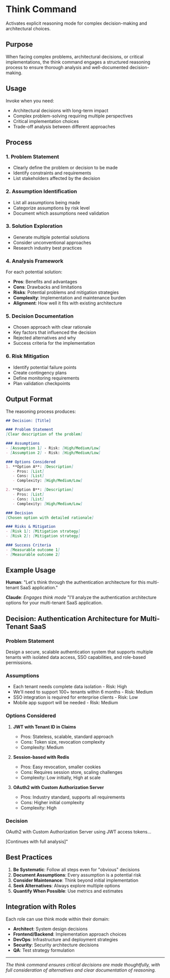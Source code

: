 # Think Command
<!-- Version: 1.1.0 -->

Activates explicit reasoning mode for complex decision-making and architectural choices.

## Purpose

When facing complex problems, architectural decisions, or critical implementations, the think command engages a structured reasoning process to ensure thorough analysis and well-documented decision-making.

## Usage

Invoke when you need:
- Architectural decisions with long-term impact
- Complex problem-solving requiring multiple perspectives
- Critical implementation choices
- Trade-off analysis between different approaches

## Process

### 1. Problem Statement
- Clearly define the problem or decision to be made
- Identify constraints and requirements
- List stakeholders affected by the decision

### 2. Assumption Identification
- List all assumptions being made
- Categorize assumptions by risk level
- Document which assumptions need validation

### 3. Solution Exploration
- Generate multiple potential solutions
- Consider unconventional approaches
- Research industry best practices

### 4. Analysis Framework
For each potential solution:
- **Pros**: Benefits and advantages
- **Cons**: Drawbacks and limitations
- **Risks**: Potential problems and mitigation strategies
- **Complexity**: Implementation and maintenance burden
- **Alignment**: How well it fits with existing architecture

### 5. Decision Documentation
- Chosen approach with clear rationale
- Key factors that influenced the decision
- Rejected alternatives and why
- Success criteria for the implementation

### 6. Risk Mitigation
- Identify potential failure points
- Create contingency plans
- Define monitoring requirements
- Plan validation checkpoints

## Output Format

The reasoning process produces:
```markdown
## Decision: [Title]

### Problem Statement
[Clear description of the problem]

### Assumptions
- [Assumption 1] - Risk: [High/Medium/Low]
- [Assumption 2] - Risk: [High/Medium/Low]

### Options Considered
1. **Option A**: [Description]
   - Pros: [List]
   - Cons: [List]
   - Complexity: [High/Medium/Low]

2. **Option B**: [Description]
   - Pros: [List]
   - Cons: [List]
   - Complexity: [High/Medium/Low]

### Decision
[Chosen option with detailed rationale]

### Risks & Mitigation
- [Risk 1]: [Mitigation strategy]
- [Risk 2]: [Mitigation strategy]

### Success Criteria
- [Measurable outcome 1]
- [Measurable outcome 2]
```

## Example Usage

**Human**: "Let's think through the authentication architecture for this multi-tenant SaaS application."

**Claude**: *Engages think mode*
"I'll analyze the authentication architecture options for your multi-tenant SaaS application.

## Decision: Authentication Architecture for Multi-Tenant SaaS

### Problem Statement
Design a secure, scalable authentication system that supports multiple tenants with isolated data access, SSO capabilities, and role-based permissions.

### Assumptions
- Each tenant needs complete data isolation - Risk: High
- We'll need to support 100+ tenants within 6 months - Risk: Medium
- SSO integration is required for enterprise clients - Risk: Low
- Mobile app support will be needed - Risk: Medium

### Options Considered
1. **JWT with Tenant ID in Claims**
   - Pros: Stateless, scalable, standard approach
   - Cons: Token size, revocation complexity
   - Complexity: Medium

2. **Session-based with Redis**
   - Pros: Easy revocation, smaller cookies
   - Cons: Requires session store, scaling challenges
   - Complexity: Low initially, High at scale

3. **OAuth2 with Custom Authorization Server**
   - Pros: Industry standard, supports all requirements
   - Cons: Higher initial complexity
   - Complexity: High

### Decision
OAuth2 with Custom Authorization Server using JWT access tokens...

[Continues with full analysis]"

## Best Practices

1. **Be Systematic**: Follow all steps even for "obvious" decisions
2. **Document Assumptions**: Every assumption is a potential risk
3. **Consider Maintenance**: Think beyond initial implementation
4. **Seek Alternatives**: Always explore multiple options
5. **Quantify When Possible**: Use metrics and estimates

## Integration with Roles

Each role can use think mode within their domain:
- **Architect**: System design decisions
- **Frontend/Backend**: Implementation approach choices
- **DevOps**: Infrastructure and deployment strategies
- **Security**: Security architecture decisions
- **QA**: Test strategy formulation

---

*The think command ensures critical decisions are made thoughtfully, with full consideration of alternatives and clear documentation of reasoning.*